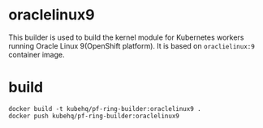 # oraclelinux9

This builder is used to build the kernel module for Kubernetes workers running Oracle Linux 9(OpenShift platform).
It is based on `oraclielinux:9` container image.

# build

```
docker build -t kubehq/pf-ring-builder:oraclelinux9 .
docker push kubehq/pf-ring-builder:oraclelinux9
```
